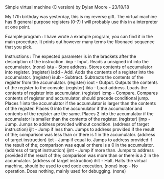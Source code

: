 Simple virtual machine (C version) by Dylan Moore - 23/10/18

My 17th birthday was yesterday, this is my reverse gift.
The virtual machine has 8 general purpose registers (0-7)
I will probably use this in a interpreter at one point.

Example program :
I have wrote a example program, you can find it in the main procedure.
It prints out however many terms the fibonacci sequence that you pick.

Instructions : The expected parameter is in the brackets after the description of the instruction.
	iinp - Input. Reads a unsigned int into the accumulator.						(none)
	ista - Store address. Stores contents of accumulator into register.				(register)
	iadd - Add. Adds the contents of a register into the accumulator.				(register)
	isub - Subtract. Subtracts the contents of the register from the accumulator.	(register)
	iout - Output. Outputs the contents of the register to the console.				(register)
	ilda - Load address. Loads the contents of register into accumulator.			(register)
	icmp - Compare. Compares contents of register and accumulator, should precede conditional jump.
		Places 1 into the accumulator if the accumulator is larger than the contents of the register.
		Places 0 into the accumulator if the accumulator and contents of the register are the same.
		Places 2 into the accumulator if the accumulator is smaller than the contents of the register.
		(register)
	ijmp - Jump. Jumps to address provided without condition.						(address of target instruction)
	ijlt - Jump if less than. Jumps to address provided if the result of the;
		comparison was less than or there is 1 in the accumulator.					(address of target instruction)
	ijet - Jump if equal to. Jumps to address provided if the result of the;
		comparison was equal or there is a 0 in the accumulator.					(address of target instruction)
	ijmt - Jump if more than. Jumps to address provided if the result of the;
		comparison was more than or there is a 2 in the accumulator.				(address of target instruction)
	ihlt - Halt. Halts the virtual machine, should be used to end code execution.	(none)
	inop - No operation. Does nothing, mainly used for debugging.					(none)